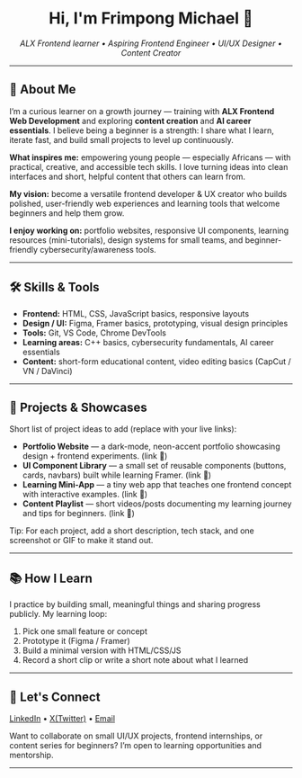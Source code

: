 <!-- =========================
     GitHub README — Personal
     Clean, professional + personal voice
     Paste this into your profile README.md
     ========================= -->

<!-- Hero / Header -->
<h1 align="center">Hi, I'm Frimpong Michael 👋</h1>
<p align="center">
  <em>ALX Frontend learner • Aspiring Frontend Engineer • UI/UX Designer • Content Creator</em>
</p>

<hr/>

<!-- Quick intro -->
<section>
  <h2>🌱 About Me</h2>
  <p>
    I’m a curious learner on a growth journey — training with <strong>ALX Frontend Web Development</strong> and exploring
    <strong>content creation</strong> and <strong>AI career essentials</strong>. I believe being a beginner is a strength:
    I share what I learn, iterate fast, and build small projects to level up continuously.
  </p>

  <p>
    <strong>What inspires me:</strong> empowering young people — especially Africans — with practical, creative, and
    accessible tech skills. I love turning ideas into clean interfaces and short, helpful content that others can learn from.
  </p>

  <p>
    <strong>My vision:</strong> become a versatile frontend developer & UX creator who builds polished, user-friendly web
    experiences and learning tools that welcome beginners and help them grow.
  </p>

  <p>
    <strong>I enjoy working on:</strong> portfolio websites, responsive UI components, learning resources (mini-tutorials),
    design systems for small teams, and beginner-friendly cybersecurity/awareness tools.
  </p>
</section>

<hr/>

<!-- Skills -->
<section>
  <h2>🛠️ Skills & Tools</h2>
  <div>
    <ul>
      <li><strong>Frontend:</strong> HTML, CSS, JavaScript basics, responsive layouts</li>
      <li><strong>Design / UI:</strong> Figma, Framer basics, prototyping, visual design principles</li>
      <li><strong>Tools:</strong> Git, VS Code, Chrome DevTools</li>
      <li><strong>Learning areas:</strong> C++ basics, cybersecurity fundamentals, AI career essentials</li>
      <li><strong>Content:</strong> short-form educational content, video editing basics (CapCut / VN / DaVinci)</li>
    </ul>
  </div>
</section>

<hr/>

<!-- Projects -->
<section>
  <h2>🚀 Projects & Showcases</h2>
  <p>Short list of project ideas to add (replace with your live links):</p>
  <ul>
    <li><strong>Portfolio Website</strong> — a dark-mode, neon-accent portfolio showcasing design + frontend experiments. (link 🔗)</li>
    <li><strong>UI Component Library</strong> — a small set of reusable components (buttons, cards, navbars) built while learning Framer. (link 🔗)</li>
    <li><strong>Learning Mini-App</strong> — a tiny web app that teaches one frontend concept with interactive examples. (link 🔗)</li>
    <li><strong>Content Playlist</strong> — short videos/posts documenting my learning journey and tips for beginners. (link 🔗)</li>
  </ul>

  <p>Tip: For each project, add a short description, tech stack, and one screenshot or GIF to make it stand out.</p>
</section>

<hr/>

<!-- How I Learn -->
<section>
  <h2>📚 How I Learn</h2>
  <p>
    I practice by building small, meaningful things and sharing progress publicly. My learning loop:
  </p>
  <ol>
    <li>Pick one small feature or concept</li>
    <li>Prototype it (Figma / Framer)</li>
    <li>Build a minimal version with HTML/CSS/JS</li>
    <li>Record a short clip or write a short note about what I learned</li>
  </ol>
</section>

<hr/>

<!-- Contact / Links -->
<section>
  <h2>🤝 Let's Connect</h2>
  <p>
    <a href="www.linkedin.com/in/michael-frimpong-3a1b52375">LinkedIn</a> •
    <a href="[https://x.com/krayetor">X(Twitter)</a> •
    <a href="mailto:hellokrayetor@gmail.com">Email</a>
  </p>

  <p>
    Want to collaborate on small UI/UX projects, frontend internships, or content series for beginners? I’m open to learning
    opportunities and mentorship.
  </p>
</section>

<hr/>
